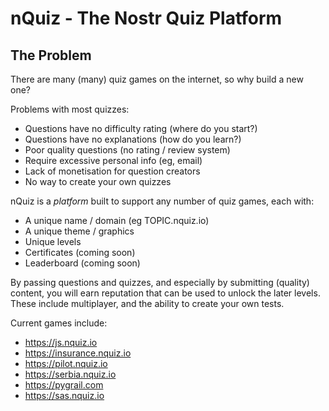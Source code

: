 # nQuiz - The Nostr Quiz Platform

## The Problem

There are many (many) quiz games on the internet, so why build a new one?  

Problems with most quizzes:

* Questions have no difficulty rating (where do you start?)
* Questions have no explanations (how do you learn?)
* Poor quality questions (no rating / review system)
* Require excessive personal info (eg, email)
* Lack of monetisation for question creators
* No way to create your own quizzes


nQuiz is a _platform_ built to support any number of quiz games, each with:

* A unique name / domain (eg TOPIC.nquiz.io)
* A unique theme / graphics
* Unique levels
* Certificates (coming soon)
* Leaderboard (coming soon)


By passing questions and quizzes, and especially by submitting (quality) content, you will earn reputation that can be used to unlock the later levels.  These include multiplayer, and the ability to create your own tests.

Current games include:

* https://js.nquiz.io
* https://insurance.nquiz.io
* https://pilot.nquiz.io
* https://serbia.nquiz.io
* https://pygrail.com
* https://sas.nquiz.io
